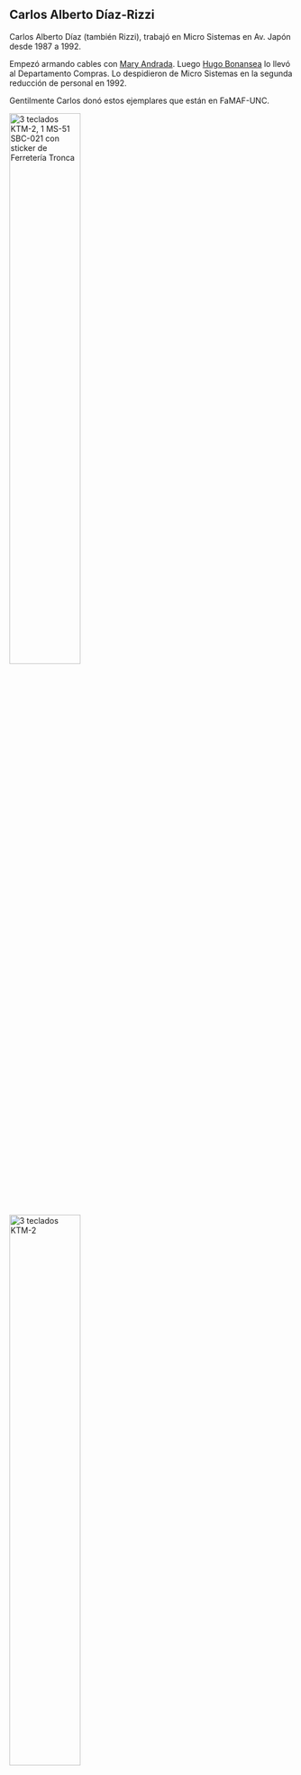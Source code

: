 Carlos Alberto Díaz-Rizzi
---

Carlos Alberto Díaz (también Rizzi), trabajó en Micro Sistemas en Av. Japón desde 1987 a 1992.

Empezó armando cables con [Mary Andrada](../Mary%20Andrada/).
Luego [Hugo Bonansea](../Hugo%20Bonansea) lo llevó al Departamento Compras.
Lo despidieron de Micro Sistemas en la segunda reducción de personal en 1992.

Gentilmente Carlos donó estos ejemplares que están en FaMAF-UNC.

<img alt="3 teclados KTM-2, 1 MS-51 SBC-021 con sticker de Ferretería Tronca" src="cargamento_sep2019.jpg" width="50%">
<img alt="3 teclados KTM-2" src="(3_teclados_ktm-2.jpg" width="50%">
<img alt="MS-51 SBC-021 con sticker de Ferretería Tronca" src="ms51_tronca_powerled.jpg" width="50%">

